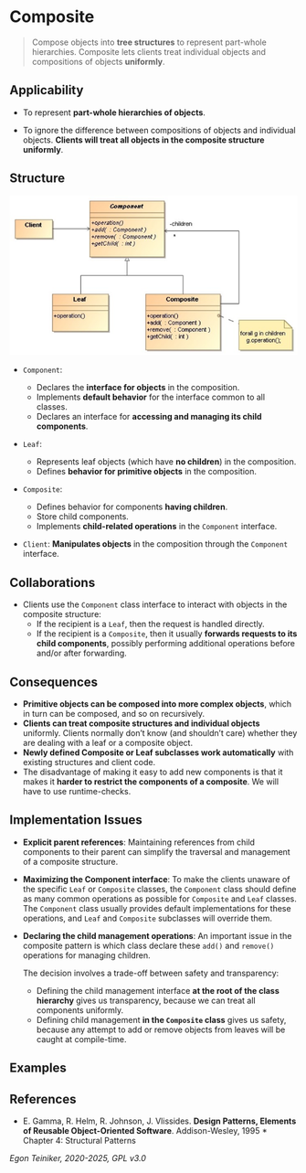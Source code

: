 # Composite

> Compose objects into **tree structures** to represent part-whole 
> hierarchies. Composite lets clients treat individual objects and 
> compositions of objects **uniformly**.

## Applicability

* To represent **part-whole hierarchies of objects**.

* To ignore the difference between compositions of objects and individual 
    objects. **Clients will treat all objects in the composite structure 
    uniformly**.


## Structure

![Class Diagram](figures/ClassDiagram-Composite.jpg)

* `Component`: 
    * Declares the **interface for objects** in the composition.
    * Implements **default behavior** for the interface common to all classes.
    * Declares an interface for **accessing and managing its child components**.

* `Leaf`:
    * Represents leaf objects (which have **no children**) in the composition.
    * Defines **behavior for primitive objects** in the composition.

* `Composite`:
    * Defines behavior for components **having children**.
    * Store child components.
    * Implements **child-related operations** in the `Component` interface.

* `Client`: **Manipulates objects** in the composition through the `Component` 
    interface.


## Collaborations

* Clients use the `Component` class interface to interact with 
    objects in the composite structure:
    * If the recipient is a `Leaf`, then the request is handled directly.
    * If the recipient is a `Composite`, then it usually **forwards requests 
        to its child components**, possibly performing additional operations 
        before and/or after forwarding.
 

## Consequences

* **Primitive objects can be composed into more complex objects**, which 
    in turn can be composed, and so on recursively. 
* **Clients can treat composite structures and individual objects** uniformly.
    Clients normally don’t know (and shouldn’t care) whether they are dealing 
    with a leaf or a composite object.
* **Newly defined Composite or Leaf subclasses work automatically** with 
    existing structures and client code.
* The disadvantage of making it easy to add new components is that it makes 
    it **harder to restrict the components of a composite**. We will have 
    to use runtime-checks.


## Implementation Issues

* **Explicit parent references**: Maintaining references from child 
    components to their parent can simplify the traversal and management 
    of a composite structure.

* **Maximizing the Component interface**: To make the clients unaware 
    of the specific `Leaf` or `Composite` classes, the `Component` class 
    should define as many common operations as possible for `Composite` 
    and `Leaf` classes. The `Component` class usually provides default
    implementations for these operations, and `Leaf` and `Composite` 
    subclasses will override them.
    
* **Declaring the child management operations**: An important issue in 
    the composite pattern is which class declare these `add()` and `remove()`
    operations for managing children. 

    The decision involves a trade-off between safety and transparency:
    * Defining the child management interface **at the root of the class 
        hierarchy** gives us transparency, because we can treat all components
        uniformly.
    * Defining child management **in the `Composite` class** gives us safety, 
        because any attempt to add or remove objects from leaves will be 
        caught at compile-time.

## Examples



## References 

* E. Gamma, R. Helm, R. Johnson, J. Vlissides. **Design Patterns, Elements of Reusable Object-Oriented Software**. Addison-Wesley, 1995
      * Chapter 4: Structural Patterns

*Egon Teiniker, 2020-2025, GPL v3.0*

